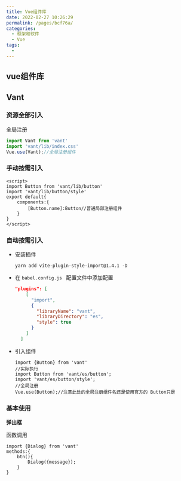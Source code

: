 ```yaml
---
title: Vue组件库
date: 2022-02-27 10:26:29
permalink: /pages/bcf76a/
categories:
  - 框架和软件
  - Vue
tags:
  - 
---
```

## vue组件库

## Vant

### 资源全部引入

全局注册

```js
import Vant from 'vant'
import 'vant/lib/index.css'
Vue.use(Vant);//全局注册组件
```

### 手动按需引入

```vue
<script>
import Button from 'vant/lib/button'
import 'vant/lib/button/style'
export default{
	components:{
		[Button.name]:Button//普通局部注册组件
	}
}
</script>
```



### 自动按需引入

- 安装插件

  ```yarn
  yarn add vite-plugin-style-import@1.4.1 -D
  ```

- 在 `babel.config.js ` 配置文件中添加配置

  ```json
  "plugins": [
      [
        "import",
        {
          "libraryName": "vant",
          "libraryDirectory": "es",
          "style": true
        }
      ]
    ]
  ```

- 引入组件

  ```vue
  import {Button} from 'vant'
  //实际执行
  import Button from 'vant/es/button';
  import 'vant/es/button/style';
  //全局注册
  Vue.use(Button);//注意此处的全局注册组件名还是使用官方的 Button只是
  ```

### 基本使用

**弹出框**

函数调用

```vue
import {Dialog} from 'vant'
methods:{
	btn(){
		Dialog({message});
	}
}
```



































